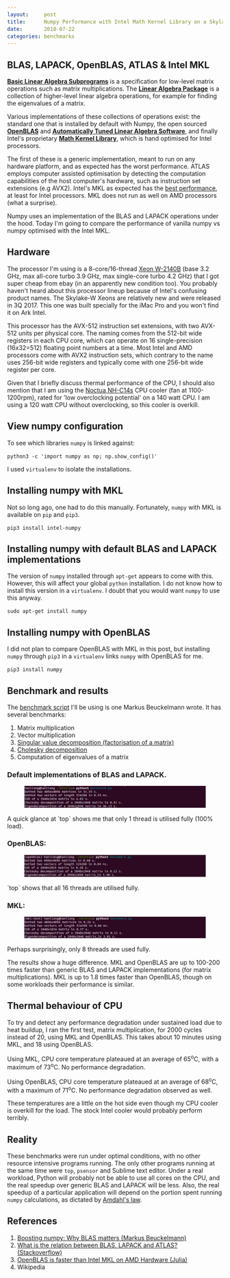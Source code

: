 ```yaml
---
layout:		post
title: 		Numpy Performance with Intel Math Kernel Library on a Skylake-W Xeon
date: 		2018-07-22
categories:	benchmarks
---
```


## BLAS, LAPACK, OpenBLAS, ATLAS & Intel MKL
<b><a href="https://en.wikipedia.org/wiki/Basic_Linear_Algebra_Subprograms">Basic Linear Algebra Subprograms</a></b> is a specification for low-level matrix operations such as matrix multiplications. The <b><a href="https://en.wikipedia.org/wiki/LAPACK">Linear Algebra Package</a></b> is a collection of higher-level linear algebra operations, for example for finding the eigenvalues of a matrix. 

Various implementations of these collections of operations exist: the standard one that is installed by default with Numpy, the open sourced <b><a href="https://en.wikipedia.org/wiki/OpenBLAS">OpenBLAS</a></b> and <b><a href="https://en.wikipedia.org/wiki/Automatically_Tuned_Linear_Algebra_Software">Automatically Tuned Linear Algebra Software</a></b>, and finally Intel's proprietary <b><a href="https://en.wikipedia.org/wiki/Math_Kernel_Library">Math Kernel Library</a></b>, which is hand optimised for Intel processors. 

The first of these is a generic implementation, meant to run on any hardware platform, and as expected has the worst performance. ATLAS employs computer assisted optimisation by detecting the computation capabilities of the host computer's hardware, such as instruction set extensions (e.g AVX2). Intel's MKL as expected has the <a href="http://markus-beuckelmann.de/blog/boosting-numpy-blas.html">best performance</a>, at least for Intel processors. MKL does not run as well on AMD processors (what a surprise). 

Numpy uses an implementation of the BLAS and LAPACK operations under the hood. Today I'm going to compare the performance of vanilla numpy vs numpy optimised with the Intel MKL.

## Hardware
The processor I'm using is a 8-core/16-thread <a href="https://browser.geekbench.com/v4/cpu/8906116">Xeon W-2140B</a> (base 3.2 GHz, max all-core turbo 3.9 GHz, max single-core turbo 4.2 GHz) that I got super cheap from ebay (in an apparently new condition too). You probably haven't heard about this processor lineup because of Intel's confusing product names. The Skylake-W Xeons are relatively new and were released in 3Q 2017. This one was built specially for the iMac Pro and you won't find it on Ark Intel.

This processor has the AVX-512 instruction set extensions, with two AVX-512 units per physical core. The naming comes from the 512-bit wide registers in each CPU core, which can operate on 16 single-precision (16x32=512) floating point numbers at a time. Most Intel and AMD processors come with AVX2 instruction sets, which contrary to the name uses 256-bit wide registers and typically come with one 256-bit wide register per core.

Given that I briefly discuss thermal performance of the CPU, I should also mention that I am using the <a href="https://noctua.at/en/tdp-guide">Noctua NH-C14s</a> CPU cooler (fan at 1100-1200rpm), rated for 'low overclocking potential' on a 140 watt CPU. I am using a 120 watt CPU without overclocking, so this cooler is overkill. 

## View numpy configuration
To see which libraries `numpy` is linked against:
~~~ shell
python3 -c 'import numpy as np; np.show_config()'
~~~

I used `virtualenv` to isolate the installations.

## Installing numpy with MKL
Not so long ago, one had to do this manually. Fortunately, `numpy` with MKL is available on `pip` and `pip3`. 
~~~ shell
pip3 install intel-numpy
~~~

## Installing numpy with default BLAS and LAPACK implementations
The version of `numpy` installed through `apt-get` appears to come with this. However, this will affect your global `python` installation. I do not know how to install this version in a `virtualenv`. I doubt that you would want `numpy` to use this anyway.
~~~ shell
sudo apt-get install numpy
~~~ 

## Installing numpy with OpenBLAS
I did not plan to compare OpenBLAS with MKL in this post, but installing `numpy` through `pip3` in a `virtualenv` links `numpy` with OpenBLAS for me.
~~~ shell
pip3 install numpy
~~~

## Benchmark and results
The <a href="https://gist.github.com/markus-beuckelmann/8bc25531b11158431a5b09a45abd6276">benchmark script</a> I'll be using is one Markus Beuckelmann wrote. It has several benchmarks:
1. Matrix multiplication
2. Vector multiplication
3. <a href="https://en.wikipedia.org/wiki/Singular-value_decomposition">Singular value decomposition (factorisation of a matrix)</a>
4. <a href="https://en.wikipedia.org/wiki/Cholesky_decomposition">Cholesky decomposition</a>
5. Computation of eigenvalues of a matrix

### Default implementations of BLAS and LAPACK. 
<figure>
  <img src="/assets/2018-07-22-numpy-vs-intel-numpy/default-blas.png"/>
</figure>
A quick glance at `top` shows me that only 1 thread is utilised fully (100% load). 

### OpenBLAS:
<figure>
  <img src="/assets/2018-07-22-numpy-vs-intel-numpy/openblas.png"/>
</figure>
`top` shows that all 16 threads are utilised fully.

### MKL:
<figure>
  <img src="/assets/2018-07-22-numpy-vs-intel-numpy/mkl.png"/>
</figure>
Perhaps surprisingly, only 8 threads are used fully. 

The results show a huge difference. MKL and OpenBLAS are up to 100-200 times faster than generic BLAS and LAPACK implementations (for matrix multiplications). MKL is up to 1.8 times faster than OpenBLAS, though on some workloads their performance is similar. 

## Thermal behaviour of CPU
To try and detect any performance degradation under sustained load due to heat buildup, I ran the first test, matrix multiplication, for 2000 cycles instead of 20, using MKL and OpenBLAS. This takes about 10 minutes using MKL, and 18 using OpenBLAS. 

Using MKL, CPU core temperature plateaued at an average of 65<sup>o</sup>C, with a maximum of 73<sup>o</sup>C. No performance degradation. 

Using OpenBLAS, CPU core temperature plateaued at an average of 68<sup>o</sup>C, with a maximum of 71<sup>o</sup>C. No performance degradation observed as well. 

These temperatures are a little on the hot side even though my CPU cooler is overkill for the load. The stock Intel cooler would probably perform terribly.  

## Reality
These benchmarks were run under optimal conditions, with no other resource intensive programs running. The only other programs running at the same time were `top`, `psensor` and Sublime text editor. Under a real workload, Python will probably not be able to use all cores on the CPU, and the real speedup over generic BLAS and LAPACK will be less. Also, the real speedup of a particular application will depend on the portion spent running `numpy` calculations, as dictated by <a href="https://en.wikipedia.org/wiki/Amdahl%27s_law">Amdahl's law</a>.

## References
1. <a href="http://markus-beuckelmann.de/blog/boosting-numpy-blas.html">Boosting numpy: Why BLAS matters (Markus Beuckelmann)</a>
2. <a href="https://stackoverflow.com/questions/17858104/what-is-the-relation-between-blas-lapack-and-atlas">What is the relation between BLAS, LAPACK and ATLAS? (Stackoverflow)</a>
3. <a href="https://discourse.julialang.org/t/openblas-is-faster-than-intel-mkl-on-amd-hardware-ryzen/8033">OpenBLAS is faster than Intel MKL on AMD Hardware (Julia)</a>
4. Wikipedia

